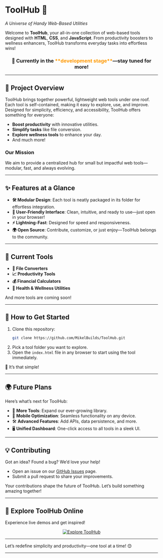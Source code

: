 # **ToolHub 🚀**  
_A Universe of Handy Web-Based Utilities_

Welcome to **ToolHub**, your all-in-one collection of web-based tools designed with **HTML**, **CSS**, and **JavaScript**. From productivity boosters to wellness enhancers, ToolHub transforms everyday tasks into effortless wins!  

<h3 align="center">🔧 Currently in the <span style="color: #ff9900;">**development stage**</span>—stay tuned for more!</h3>

---

## **🌟 Project Overview**  

ToolHub brings together powerful, lightweight web tools under one roof. Each tool is self-contained, making it easy to explore, use, and improve. Designed for simplicity, efficiency, and accessibility, ToolHub offers something for everyone:  

- **Boost productivity** with innovative utilities.  
- **Simplify tasks** like file conversion.  
- **Explore wellness tools** to enhance your day.  
- And much more!  

### **Our Mission**  
We aim to provide a centralized hub for small but impactful web tools—modular, fast, and always evolving.

---

## **✨ Features at a Glance**  

- **🛠 Modular Design**: Each tool is neatly packaged in its folder for effortless integration.  
- **🎨 User-Friendly Interface**: Clean, intuitive, and ready to use—just open in your browser!  
- **⚡ Lightning-Fast**: Designed for speed and responsiveness.  
- **🌍 Open Source**: Contribute, customize, or just enjoy—ToolHub belongs to the community.  

---

## **🚀 Current Tools**  

- **📂 File Converters**  
- **📈 Productivity Tools**  
- **💰 Financial Calculators**  
- **🌿 Health & Wellness Utilities**  

And more tools are coming soon!  

---

## **📖 How to Get Started**  

1. Clone this repository:  
    ```bash
    git clone https://github.com/MikelBuilds/ToolHub.git
    ```  
2. Pick a tool folder you want to explore.  
3. Open the `index.html` file in any browser to start using the tool immediately.  

🎉 It’s that simple!  

---

## **🌍 Future Plans**  

Here’s what’s next for ToolHub:  

- 🔄 **More Tools**: Expand our ever-growing library.  
- 📱 **Mobile Optimization**: Seamless functionality on any device.  
- 🛠 **Advanced Features**: Add APIs, data persistence, and more.  
- 🖥 **Unified Dashboard**: One-click access to all tools in a sleek UI.  

---

## **💡 Contributing**  

Got an idea? Found a bug? We’d love your help!  

- Open an issue on our [GitHub Issues](https://github.com/MikelBuilds/ToolHub/issues) page.  
- Submit a pull request to share your improvements.  

Your contributions shape the future of ToolHub. Let’s build something amazing together!  

---

## **🔗 Explore ToolHub Online**  

Experience live demos and get inspired!  

<p align="center">
    <a href="https://toolhub-9b23a.web.app/" target="_blank">
        <img src="https://img.shields.io/badge/Explore%20ToolHub-Live%20Demo-blue?style=for-the-badge&logo=google-chrome" alt="Explore ToolHub">
    </a>
</p>  

---

Let’s redefine simplicity and productivity—one tool at a time! 😊  

---  

